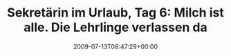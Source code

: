 ---
retweeted: false
source: <a href="http://twitter.com" rel="nofollow">Twitter Web Client</a>
entities:
  hashtags: []
  symbols: []
  user_mentions: []
  urls: []
display_text_range:
- '0'
- '87'
favorite_count: '0'
id_str: '2611600510'
truncated: false
retweet_count: '0'
id: '2611600510'
created_at: Mon Jul 13 08:47:29 +0000 2009
favorited: false
full_text: 'Sekretärin im Urlaub, Tag 6: Milch ist alle. Die Lehrlinge verlassen das
  sinkende Büro.'
lang: de
tags:
- pesos/twitter
date: '2009-07-13T08:47:29+00:00'
src: https://twitter.com/bascht/status/2611600510
original_url: https://twitter.com/bascht/status/2611600510
type: twitter_tweet
text: 'Sekretärin im Urlaub, Tag 6: Milch ist alle. Die Lehrlinge verlassen das sinkende
  Büro.'
title: 'Sekretärin im Urlaub, Tag 6: Milch ist alle. Die Lehrlinge verlassen da'

---